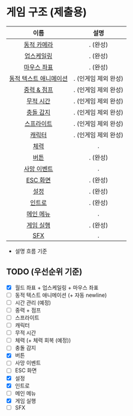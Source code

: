 # 게임 구조 (제출용)
|이름|설명|
|:---:|:---:|
|[동적 카메라](./dynamic_camera.md)|. (완성)|
|[업스케일링](./upscailing.md)|. (완성)|
|[마우스 좌표](./mouse_position.md)|. (완성)|
|[동적 텍스트 애니메이션](./dynamic_text_animation.md)|. (인게임 제외 완성)|
|[중력 & 점프](./gravity_and_jump.md)|. (인게임 제외 완성)|
|[무적 시간](./grace_period.md)|. (인게임 제외 완성)|
|[충돌 감지](./bound.md)|. (인게임 제외 완성)|
|[스프라이트](./sprite.md)|. (인게임 제외 완성)|
|[캐릭터](./characters.md)|. (인게임 제외 완성)|
|[체력](./hp_bar.md)|.|
|[버튼](./button.md)|. (완성)|
|[사망 이벤트](./dead_event.md)|.|
|[ESC 화면](./pause_menu.md)|. (완성)|
|[설정](./settings.md)|. (완성)|
|[인트로](./intro.md)|. (완성)|
|[메인 메뉴](./menu.md)|.|
|[게임 실행](./main.md)|. (완성)|
|[SFX](./sfx.md)|.|

- 설명 흐름 기준

## TODO (우선순위 기준)
- [x] 월드 좌표 + 업스케일링 + 마우스 좌표
- [ ] 동적 텍스트 애니메이션 (+ 자동 newline)
- [ ] 시간 관리 (예정)
- [ ] 중력 + 점프
- [ ] 스프라이트
- [ ] 캐릭터
- [ ] 무적 시간
- [ ] 체력 (+ 체력 회복 (예정))
- [ ] 충돌 감지
- [x] 버튼
- [ ] 사망 이벤트
- [ ] ESC 화면
- [x] 설정
- [x] 인트로
- [ ] 메인 메뉴
- [x] 게임 실행
- [ ] SFX
